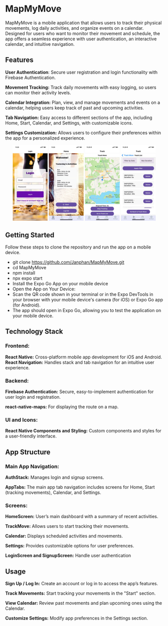 # MapMyMove
MapMyMove is a mobile application that allows users to track their physical movements, log daily activities, and organize events on a calendar. 
Designed for users who want to monitor their movement and schedule, the app offers a seamless experience with user authentication, an interactive calendar, and intuitive navigation.

## Features
**User Authentication**: Secure user registration and login functionality with Firebase Authentication.

**Movement Tracking:** Track daily movements with easy logging, so users can monitor their activity levels.

**Calendar Integration:** Plan, view, and manage movements and events on a calendar, helping users keep track of past and upcoming activities.

**Tab Navigation:** Easy access to different sections of the app, including Home, Start, Calendar, and Settings, with customizable icons.

**Settings Customization:** Allows users to configure their preferences within the app for a personalized experience.
<p align="center">
  <img src="./demo/Login.jpg" alt="Login" width="22%" />
  <img src="./demo/home.jpg" alt="Homepage" width="22%" />
  <img src="./demo/trackmove.jpg" alt="Trackmove" width="22%" />
  <img src="./demo/tracklist.jpg" alt="Tracklist" width="22%" />
</p>

## Getting Started

Follow these steps to clone the repository and run the app on a mobile device.
- git clone https://github.com/Janphan/MapMyMove.git
- cd MapMyMove
- npm install
- npx expo start
- Install the Expo Go App on your mobile device
- Open the App on Your Device:
- Scan the QR code shown in your terminal or in the Expo DevTools in your browser with your mobile device's camera (for iOS) or Expo Go app (for Android).
- The app should open in Expo Go, allowing you to test the application on your mobile device.
## Technology Stack
### Frontend:

**React Native:** Cross-platform mobile app development for iOS and Android.
**React Navigation:** Handles stack and tab navigation for an intuitive user experience.
### Backend:

**Firebase Authentication:** Secure, easy-to-implement authentication for user login and registration.

**react-native-maps:** For displaying the route on a map.

### UI and Icons:

**React Native Components and Styling:** Custom components and styles for a user-friendly interface.
## App Structure
### Main App Navigation:
**AuthStack:** Manages login and signup screens.

**AppTabs:** The main app tab navigation includes screens for Home, Start (tracking movements), Calendar, and Settings.

### Screens:

**HomeScreen:** User’s main dashboard with a summary of recent activities.

**TrackMove:** Allows users to start tracking their movements.

**Calendar:** Displays scheduled activities and movements.

**Settings:** Provides customizable options for user preferences.

**LoginScreen and SignupScreen:** Handle user authentication

## Usage

**Sign Up / Log In:** Create an account or log in to access the app’s features.

**Track Movements:** Start tracking your movements in the "Start" section.

**View Calendar:** Review past movements and plan upcoming ones using the Calendar.

**Customize Settings:** Modify app preferences in the Settings section.
